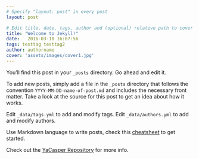 ```yaml
---
# Specify "layout: post" in every post
layout: post

# Edit title, date, tags, author and (optional) relative path to cover image
title: "Welcome to Jekyll!"
date:   2016-03-18 16:07:56
tags: testtag testtag2
author: authorname
cover: 'assets/images/cover1.jpg'
---
```


You’ll find this post in your `_posts` directory. Go ahead and edit it.

To add new posts, simply add a file in the `_posts` directory that follows the convention `YYYY-MM-DD-name-of-post.md`
and includes the necessary front matter.
Take a look at the source for this post to get an idea about how it works.

Edit `_data/tags.yml` to add and modify tags. Edit `_data/authors.yml` to add and modify authors.

Use Markdown language to write posts, check this [cheatsheet][markdown-cheatsheet] to get started.


Check out the [YaCasper Repository][yacasper] for more info.

[yacasper]: https://github.com/mtuner/yacasper
[markdown-cheatsheet]: https://github.com/adam-p/markdown-here/wiki/Markdown-Cheatsheet

